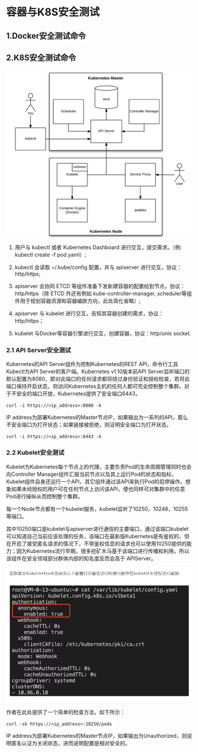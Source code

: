 # 容器与K8S安全测试

## 1.Docker安全测试命令

## 2.K8S安全测试命令

![](../.gitbook/assets/image%20%28128%29.png)

1. 用户与 kubectl 或者 Kubernetes Dashboard 进行交互，提交需求。（例: kubectl create -f pod.yaml）;

2. kubectl 会读取 ~/.kube/config 配置，并与 apiserver 进行交互，协议：http/https;

3. apiserver 会协同 ETCD 等组件准备下发新建容器的配置给到节点，协议：http/https（除 ETCD 外还有例如 kube-controller-manager, scheduler等组件用于规划容器资源和容器编排方向，此处简化省略）;

4. apiserver 与 kubelet 进行交互，告知其容器创建的需求，协议：http/https；

5. kubelet 与Docker等容器引擎进行交互，创建容器，协议：http/unix socket.

### 2.1 API Server安全测试

Kubernetes的API Server组件为控制Kubernetes的REST API，命令行工具Kubectl为API Server的客户端。Kubernetes v1.10版本前API Server监听端口的默认配置为8080，即对此端口的任何请求都将绕过身份验证和授权检查，若将此端口保持开启状态，则访问Kubernetes主机的任何人都可完全控制整个集群。对于不安全的端口开放，Kubernetes提供了安全端口6443，

```text
curl -i https://<ip_address>:8080 -k
```

IP address为部署Kubernetes的Master节点IP，如果输出为一系列的API，那么不安全端口为打开状态；如果链接被拒绝，则证明安全端口为打开状态。

```text
curl -i https://<ip_address>:8443 -k
```

### 2.2  **Kubelet**安全测试

Kubelet为Kubernetes每个节点上的代理，主要负责Pod的生命周期管理同时也会向Controller Manager组件汇报当前节点以及其上运行Pod的状态和指标，Kubelet组件自身还运行一个API，其它组件通过该API来执行Pod的启停操作。想象如果未经授权的用户可在任何节点上访问该API，便也同样可对集群中的任意Pod进行操纵从而控制整个集群。

每一个Node节点都有一个kubelet服务，kubelet监听了10250，10248，10255等端口。

其中10250端口是kubelet与apiserver进行通信的主要端口，通过该端口kubelet可以知道自己当前应该处理的任务，该端口在最新版Kubernetes是有鉴权的，但在开启了接受匿名请求的情况下，不带鉴权信息的请求也可以使用10250提供的能力；因为Kubernetes流行早期，很多挖矿木马基于该端口进行传播和利用，所以该组件在安全领域部分群体内部的知名度反而会高于 APIServer。

![](../.gitbook/assets/image%20%28129%29.png)

作者在此处提供了一个简单的检查方法，如下所示：

```text
curl -sk https://<ip_address>:10250/pods
```

IP address为部署Kubernetes的Master节点IP，如果输出为Unauthorized，则说明匿名认证为关闭状态，进而说明配置是相对安全的。





